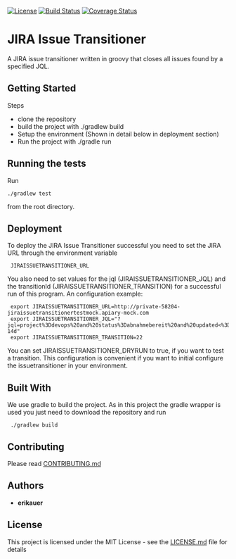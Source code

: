 [![License](https://img.shields.io/apm/l/vim-mode.svg)](https://github.com/erikauer/jira-issue-transitioner/blob/master/LICENSE.md)
[![Build Status](https://travis-ci.org/erikauer/jira-issue-transitioner.svg?branch=master)](https://travis-ci.org/erikauer/jira-issue-transitioner)
[![Coverage Status](https://coveralls.io/repos/github/erikauer/jira-issue-transitioner/badge.svg?branch=master)](https://coveralls.io/github/erikauer/jira-issue-transitioner?branch=master)

# JIRA Issue Transitioner 

A JIRA issue transitioner written in groovy that closes all issues found by a specified JQL.

## Getting Started

Steps

* clone the repository
* build the project with ./gradlew build
* Setup the environment (Shown in detail below in deployment section)
* Run the project with ./gradle run

## Running the tests

Run

    ./gradlew test
    
from the root directory.

## Deployment

To deploy the JIRA Issue Transitioner successful you need to set the JIRA URL through the environment variable

     JIRAISSUETRANSITIONER_URL
     
 You also need to set values for the jql (JIRAISSUETRANSITIONER_JQL) and the transitionId 
 (JIRAISSUETRANSITIONER_TRANSITION) for a successful run of this program. An configuration example:
 
     export JIRAISSUETRANSITIONER_URL=http://private-58204-jiraissuetransitionertestmock.apiary-mock.com
     export JIRAISSUETRANSITIONER_JQL="?jql=project%3Ddevops%20and%20status%3Dabnahmebereit%20and%20updated<%3D-14d"
     export JIRAISSUETRANSITIONER_TRANSITION=22
     
You can set JIRAISSUETRANSITIONER_DRYRUN to true, if you want to test a transition. This configuration is
convenient if you want to initial configure the issuetransitioner in your environment.

## Built With

We use gradle to build the project. As in this project the gradle wrapper is used you just need to download
the repository and run 

     ./gradlew build

## Contributing

Please read [CONTRIBUTING.md](CONTRIBUTING.md)

## Authors

* **erikauer**

## License

This project is licensed under the MIT License - see the [LICENSE.md](LICENSE.md) file for details
